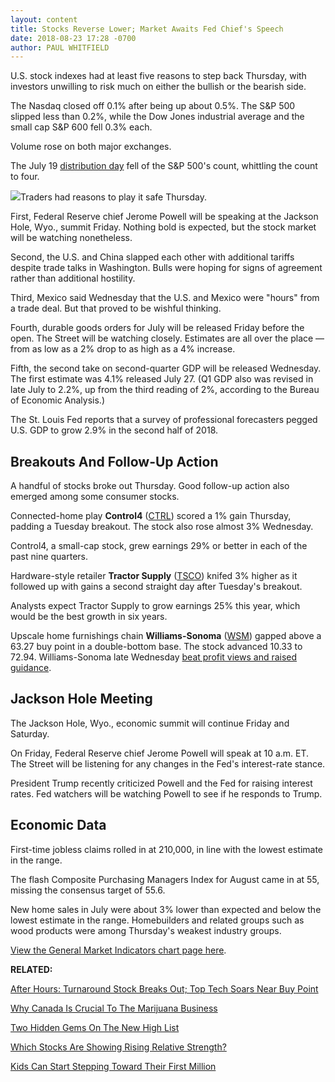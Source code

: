 ```yaml
---
layout: content
title: Stocks Reverse Lower; Market Awaits Fed Chief's Speech
date: 2018-08-23 17:28 -0700
author: PAUL WHITFIELD
---
```






U.S. stock indexes had at least five reasons to step back Thursday, with investors unwilling to risk much on either the bullish or the bearish side.




The Nasdaq closed off 0.1% after being up about 0.5%. The S&P 500 slipped less than 0.2%, while the Dow Jones industrial average and the small cap S&P 600 fell 0.3% each.


Volume rose on both major exchanges.


The July 19 [distribution day](http://www.investors.com/ibd-university/market-timing/market-tops/) fell of the S&P 500's count, whittling the count to four.


![](https://www.investors.com/wp-content/uploads/2018/08/MP082318-209x300.jpg)Traders had reasons to play it safe Thursday.


First, Federal Reserve chief Jerome Powell will be speaking at the Jackson Hole, Wyo., summit Friday. Nothing bold is expected, but the stock market will be watching nonetheless.


Second, the U.S. and China slapped each other with additional tariffs despite trade talks in Washington. Bulls were hoping for signs of agreement rather than additional hostility.


Third, Mexico said Wednesday that the U.S. and Mexico were "hours" from a trade deal. But that proved to be wishful thinking.


Fourth, durable goods orders for July will be released Friday before the open. The Street will be watching closely. Estimates are all over the place — from as low as a 2% drop to as high as a 4% increase.


Fifth, the second take on second-quarter GDP will be released Wednesday. The first estimate was 4.1% released July 27. (Q1 GDP also was revised in late July to 2.2%, up from the third reading of 2%, according to the Bureau of Economic Analysis.)


The St. Louis Fed reports that a survey of professional forecasters pegged U.S. GDP to grow 2.9% in the second half of 2018.


Breakouts And Follow-Up Action
------------------------------


A handful of stocks broke out Thursday. Good follow-up action also emerged among some consumer stocks.


Connected-home play **Control4** ([CTRL](https://research.investors.com/quote.aspx?symbol=CTRL)) scored a 1% gain Thursday, padding a Tuesday breakout. The stock also rose almost 3% Wednesday.


Control4, a small-cap stock, grew earnings 29% or better in each of the past nine quarters.


Hardware-style retailer **Tractor Supply** ([TSCO](https://research.investors.com/quote.aspx?symbol=TSCO)) knifed 3% higher as it followed up with gains a second straight day after Tuesday's breakout.


Analysts expect Tractor Supply to grow earnings 25% this year, which would be the best growth in six years.


Upscale home furnishings chain **Williams-Sonoma** ([WSM](https://research.investors.com/quote.aspx?symbol=WSM)) gapped above a 63.27 buy point in a double-bottom base. The stock advanced 10.33 to 72.94. Williams-Sonoma late Wednesday [beat profit views and raised guidance](https://www.investors.com/news/williams-sonoma-earnings-rh-stock-buy-points-breakouts/).


Jackson Hole Meeting
--------------------


The Jackson Hole, Wyo., economic summit will continue Friday and Saturday.


On Friday, Federal Reserve chief Jerome Powell will speak at 10 a.m. ET. The Street will be listening for any changes in the Fed's interest-rate stance.


President Trump recently criticized Powell and the Fed for raising interest rates. Fed watchers will be watching Powell to see if he responds to Trump.


Economic Data
-------------


First-time jobless claims rolled in at 210,000, in line with the lowest estimate in the range.


The flash Composite Purchasing Managers Index for August came in at 55, missing the consensus target of 55.6.


New home sales in July were about 3% lower than expected and below the lowest estimate in the range. Homebuilders and related groups such as wood products were among Thursday's weakest industry groups.


[View the General Market Indicators chart page here](https://www.investors.com/wp-content/uploads/2018/08/IBD2308152601GMI.pdf).


**RELATED:**


[After Hours: Turnaround Stock Breaks Out; Top Tech Soars Near Buy Point](https://www.investors.com/market-trend/stock-market-today/dow-jones-futures-splunk-ross-stores-autodesk-earnings/)


[Why Canada Is Crucial To The Marijuana Business](https://www.investors.com/news/canopy-growth-expansion-marijuana-stocks-canada-pot-leglization/)


[Two Hidden Gems On The New High List](https://www.investors.com/stock-lists/new-highs/top-growth-stocks-keysight-methanex-break-out-new-highs/)


[Which Stocks Are Showing Rising Relative Strength?](https://www.investors.com/research/best-stocks-rising-relative-strength/)


[Kids Can Start Stepping Toward Their First Million](https://www.investors.com/how-to-invest/investors-corner/never-too-young-to-get-rich-tips-on-how-a-child-can-do-it/)




